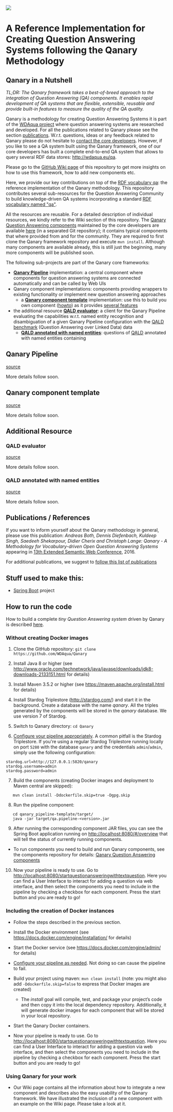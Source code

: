 ![](https://raw.githubusercontent.com/WDAqua/Qanary/master/doc/logo-qanary_s.png)

# A Reference Implementation for Creating Question Answering Systems following the Qanary Methodology
## Qanary in a Nutshell

*TL;DR: The Qanary framework takes a best-of-breed approach to the integration of Question Answering (QA) components. It enables rapid development of QA systems that are flexible, extensible, reusable and provide built-in features to measure the quality of the QA quality.*

Qanary is a methodology for creating Question Answering Systems it is part of the [WDAqua project](http://wdaqua.eu) where question answering systems are researched and developed. For all the publications related to Qanary please see the section [publications](#qanarypublications). W.r.t. questions, ideas or any feedback related to Qanary please do not hesitate to [contact the core developers](https://github.com/WDAqua/Qanary/wiki/Who-do-I-talk-to%3F). However, if you like to see a QA system built using the Qanary framework, one of our core developers has built a complete end-to-end QA system that allows to query several RDF data stores: http://wdaqua.eu/qa.


Please go to the [GitHub Wiki page](https://github.com/WDAqua/Qanary/wiki) of this repository to get more insights on how to use this framework, how to add new components etc.

Here, we provide our key contributions on top of the [RDF vocabulary qa](https://github.com/WDAqua/QAOntology): the reference implementation of the Qanary methodology. This repository contributes several sub-resources for the Question Answering Community to build knowledge-driven QA systems incorporating a standard [RDF vocabulary named "qa"](https://github.com/WDAqua/QAOntology). 

All the resources are reusable. For a detailed description of individual resources, we kindly refer to the Wiki section of this repository. The [Qanary Question Answering components](https://github.com/WDAqua/Qanary-question-answering-components) maintained by the core developers are available [here](https://github.com/WDAqua/Qanary-question-answering-components) (in a separated Git repository); it contains typical components that where provided from and for the community. They are required to first clone the Qanary framework repository and execute ``mvn install``.
Although many components are available already, this is still just the beginning, many more components will be published soon.

The following sub-projects are part of the Qanary core frameworks:

 * [**Qanary Pipeline**](#qanarypipeline) implementation: a central component where components for question answering systems are connected automatically and can be called by Web UIs
 * Qanary component implementations: components providing wrappers to existing functionality or implement new question answering approaches
    * a [**Qanary component template**](#qanarycomponenttemplate) implementation: use this to build you own component ([howto](https://github.com/WDAqua/Qanary/wiki/How-do-I-create-a-new-Qanary-component%3F)) as it provides [several features]()
 * the additional resource [**QALD evaluator**](#qaldevaluator): a client for the Qanary Pipeline evaluating the capabilities w.r.t. named entity recognition and disambiguation of a given Qanary Pipeline configuration with the [QALD benchmark](http://qald.sebastianwalter.org/) (Question Answering over Linked Data) data
    * [**QALD annotated with named entities**](#qaldnerddataset): questions of [QALD](http://qald.sebastianwalter.org/) annotated with named entities containing

<a name="qanarypipeline"></a>
## Qanary Pipeline

[source](https://github.com/WDAqua/Qanary/tree/master/qanary_pipeline-template)

More details follow soon.


<a name="qanarycomponenttemplate"></a>
## Qanary component template
[source](https://github.com/WDAqua/Qanary/tree/master/qanary_component-template)

More details follow soon.



## Additional Resource

<a name="qaldevaluator"></a>
### QALD evaluator
[source](https://github.com/WDAqua/Qanary/tree/master/qald-evaluator)

More details follow soon.


<a name="qaldnerddataset"></a>
### QALD annotated with named entities
[source](https://github.com/WDAqua/Qanary/tree/master/ISWC-results)

More details follow soon.

<a name="qanarypublications"></a>
## Publications / References

If you want to inform yourself about the Qanary methodology in general, please use this publication:  *Andreas Both, Dennis Diefenbach, Kuldeep Singh, Saedeeh Shekarpour, Didier Cherix and Christoph Lange: Qanary - A Methodology for Vocabulary-driven Open Question Answering Systems* appearing in [13th Extended Semantic Web Conference](http://2016.eswc-conferences.org), 2016.

For additional publications, we suggest to [follow this list of publications](https://scholar.google.de/scholar?q=%22qanary%22+question+%22answering%22)


## Stuff used to make this:

 * [Spring Boot](http://projects.spring.io/spring-boot/) project


## How to run the code

How to build a complete *tiny Question Answering system* driven by Qanary is described [here](https://github.com/WDAqua/Qanary-question-answering-components/blob/master/README.md#build-and-run-a-minimal-set-of-components).

### Without creating Docker images 

 1. Clone the GitHub repository: `git clone https://github.com/WDAqua/Qanary`

 2. Install Java 8 or higher (see <http://www.oracle.com/technetwork/java/javase/downloads/jdk8-downloads-2133151.html> for details)

 3. Install Maven 3.5.2 or higher (see <https://maven.apache.org/install.html> for details)

 4. Install Stardog Triplestore (<http://stardog.com/>) and start it in the background. Create a database with the name _qanary_. All the triples generated by the components will be stored in the _qanary_ database. We use version 7 of Stardog.

 5. Switch to Qanary directory: `cd Qanary`
 
 6. [Configure your pipeline appropriately](https://github.com/WDAqua/Qanary/wiki/Configuration-Parameters-of-a-Qanary-Pipeline). A common pitfall is the Stardog Triplestore. If you're using a regular Stardog Triplestore running locally on port `5280` with the database `qanary` and the credentials `admin`/`admin`, simply use the following configuration:
 ```
 stardog.url=http://127.0.0.1:5820/qanary
 stardog.username=admin
 stardog.password=admin
 ```
 
 7. Build the components (creating Docker images and deployment to Maven central are skipped):
```
   mvn clean install -Ddockerfile.skip=true -Dgpg.skip 
```
 
 8. Run the pipeline component:
```
   cd qanary_pipeline-template/target/
   java -jar target/qa.pipeline-<version>.jar
```
  
 9. After running the corresponding component JAR files, you can see the Spring Boot application running on <http://localhost:8080/#/overview> that will tell the status of currently running components.
   * To run components you need to build and run Qanary components, see the components repository for details: [Qanary Question Answering components](https://github.com/WDAqua/Qanary-question-answering-components)

 10. Now your pipeline is ready to use. Go to <http://localhost:8080/startquestionansweringwithtextquestion>. Here you can find a User Interface to interact for adding a question via web interface, and then select the components you need to include in the pipeline by checking a checkbox for each component. Press the start button and you are ready to go!


### Including the creation of Docker instances

 * Follow the steps described in the previous section.

 * Install the Docker environment (see <https://docs.docker.com/engine/installation/> for details)
 
 * Start the Docker service (see <https://docs.docker.com/engine/admin/> for details)
 
 * [Configure your pipeline as needed](https://github.com/WDAqua/Qanary/wiki/How-do-I-configure-a-Qanary-pipeline-using-Docker%3F). Not doing so can cause the pipeline to fail.

 * Build your project using maven: `mvn clean install` (note: you might also add `-Ddockerfile.skip=false` to express that Docker images are created)
   * The _install_ goal will compile, test, and package your project’s code and then copy it into the local dependency repository. Additionally, it will generate docker images for each component that will be stored in your local repository.
   
 * Start the Qanary Docker containers.
   
 * Now your pipeline is ready to use. Go to <http://localhost:8080/startquestionansweringwithtextquestion>. Here you can find a User Interface to interact for adding a question via web interface, and then select the components you need to include in the pipeline by checking a checkbox for each component. Press the start button and you are ready to go!
 
 
 ### Using Qanary for your work
 
 * Our Wiki page contains all the information about how to integrate a new component and describes also the easy usability of the Qanary framework. We have illustrated the inclusion of a new component with an example on the Wiki page. Please take a look at it.
